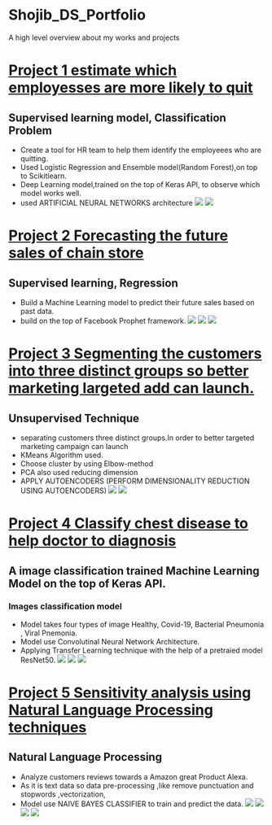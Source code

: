 # Shojib_DS_Portfolio
A high level overview about my works and projects
# [Project 1 estimate which employesses are more likely to quit](https://github.com/ShojibDE/Project-1-Human-Rescource)
## Supervised learning model, Classification Problem
* Create a tool for HR team to help them identify the  employeees who  are quitting.
* Used Logistic Regression and Ensemble model(Random Forest),on top to Scikitlearn. 
*  Deep Learning model,trained on the top of Keras API, to observe which model works well.
*  used ARTIFICIAL NEURAL NETWORKS architecture 
![](/images/EDA0.png)
![](/images/technology.png)


# [Project 2 Forecasting the future sales of chain store](https://github.com/ShojibDE/Projects-2-Sales)
## Supervised learning, Regression
* Build a Machine Learning model to predict their future sales based on past data.
*  build on the top of Facebook Prophet framework.
![](/images/sales.png)
![](/images/fbProphet.png)
![](/images/fbProphet2.png)

# [Project 3 Segmenting the customers into three distinct groups so better marketing largeted add can launch.](https://github.com/ShojibDE/Project-3-Marketing)
## Unsupervised Technique
* separating customers three distinct groups.In order to better targeted marketing campaign can launch
* KMeans Algorithm used.
* Choose cluster by using Elbow-method
* PCA also used reducing dimension
* APPLY AUTOENCODERS (PERFORM DIMENSIONALITY REDUCTION USING AUTOENCODERS)
![](/images/PCA2.png)
![](/images/ChooseNclusterAfterPCA.png)
# [Project 4 Classify chest disease to help doctor to diagnosis](https://github.com/ShojibDE/Project-4-Medical-Images)
## A image classification trained Machine Learning Model on the top of Keras API.
### Images classification model
* Model takes four types of image Healthy, Covid-19, Bacterial Pneumonia , Viral Pnemonia.
* Model use Convolutinal Neural Network Architecture.
* Applying Transfer Learning technique with the help of a pretraied model ResNet50. 
![](/images/36%20images%20along%20with%20their%20corresponding%20labels.png)
![](/images/Model%20Loss%20During%20Cross-Validation.png)
![](/images/Model_predict.png)
# [Project 5 Sensitivity analysis using Natural Language Processing techniques](https://github.com/ShojibDE/Project-5-Sensitivity-Analysis)
## Natural Language Processing
* Analyze customers reviews towards a Amazon great Product Alexa.
* As it is text data so data pre-processing ,like remove punctuation and stopwords ,vectorization, 
* Model use NAIVE BAYES CLASSIFIER to train and predict the data.
![](/images/Variation_VS_rating.png)
![](/images/Most_Positive_words.png)
![](/images/Most_Negativetive_words.png)
![](/images/confusion_matrix.png)

